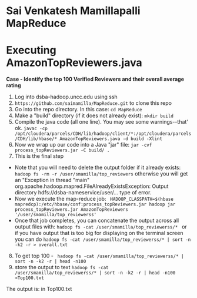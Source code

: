 # Sai Venkatesh Mamillapalli MapReduce

# Executing AmazonTopReviewers.java
**Case - Identify the top 100 Verified Reviewers and their overall average rating**
1. Log into dsba-hadoop.uncc.edu using ssh
2. `https://github.com/saimamilla/MapReduce.git` to clone this repo
3. Go into the repo directory.  In this case: `cd MapReduce`
4. Make a "build" directory (if it does not already exist): `mkdir build`
5. Compile the java code (all one line).  You may see some warnings--that' ok. 
`javac -cp /opt/cloudera/parcels/CDH/lib/hadoop/client/*:/opt/cloudera/parcels/CDH/lib/hbase/* AmazonTopReviewers.java -d build -Xlint`
6. Now we wrap up our code into a Java "jar" file: `jar -cvf process_topReviewers.jar -C build/ .`
7. This is the final step  
 - Note that you will need to delete the output folder if it already exists: `hadoop fs -rm -r /user/smamilla/top_reviewers` otherwise you will get an "Exception in thread "main" org.apache.hadoop.mapred.FileAlreadyExistsException: Output directory hdfs://dsba-nameservice/user/... type of error.
 - Now we execute the map-reduce job: ` HADOOP_CLASSPATH=$(hbase mapredcp):/etc/hbase/conf:process_topReviewers.jar hadoop jar process_topReviewers.jar AmazonTopReviewers '/user/smamilla/top_reviewerss'`
 - Once that job completes, you can concatenate the output across all output files with: `hadoop fs -cat /user/smamilla/top_reviewerss/*
 ` or if you have output that is too big for displaying on the terminal screen you can do `hadoop fs -cat /user/smamilla/top_reviewerss/* | sort -n -k2 -r > overall.txt` 
 8. To get top 100 - ` hadoop fs -cat /user/smamilla/top_reviewerss/* | sort -n -k2 -r | head -n100`
 9. store the output to text  `hadoop fs -cat /user/smamilla/top_reviewerss/* | sort -n -k2 -r | head -n100 >Top100.txt`
 
 The output is: in Top100.txt
